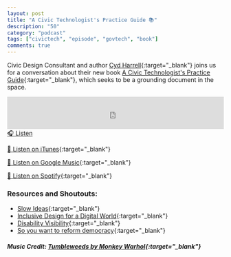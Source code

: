 ```yaml
---
layout: post
title: "A Civic Technologist's Practice Guide 📚"
description: "50"
category: "podcast"
tags: ["civictech", "episode", "govtech", "book"]
comments: true
---
```


Civic Design Consultant and author [Cyd Harrell](https://twitter.com/cydharrell){:target="_blank"} joins us for a conversation about their new book [A Civic Technologist's Practice Guide](https://www.goodreads.com/book/show/55225556-a-civic-technologist-s-practice-guide?ac=1&from_search=true&qid=paFK2DugTf&rank=1){:target="_blank"}, which seeks to be a grounding document in the space. 

<iframe width="100%" height="75" scrolling="no" frameborder="no" allow="autoplay" src="https://w.soundcloud.com/player/?url=https%3A//api.soundcloud.com/tracks/915854056%3Fsecret_token%3Ds-AkpVpKsPMW1&color=%23ff5500&auto_play=false&hide_related=false&show_comments=true&show_user=true&show_reposts=false&show_teaser=true&visual=true"></iframe>
<a href="https://soundcloud.com/user-227289754/50-a-civic-technologists-practice-guide/" target="_blank">🎧 Listen</a>

[📱 Listen on iTunes](https://itunes.apple.com/us/podcast/civic-tech-chat/id1350640468?mt=2){:target="_blank"}

[📱 Listen on Google Music](https://play.google.com/music/listen?u=0#/ps/I2inksjzzzmbxhg5wbojr624doa){:target="_blank"}

[📱 Listen on Spotify](https://open.spotify.com/show/1kbwPAi4thGOU43xFkehgT){:target="_blank"}

### Resources and Shoutouts:
- [Slow Ideas](https://www.newyorker.com/magazine/2013/07/29/slow-ideas){:target="_blank"}
- [Inclusive Design for a Digital World](https://www.goodreads.com/book/show/46113876-inclusive-design-for-a-digital-world?from_search=true&from_srp=true&qid=BN5R6KdAsB&rank=1){:target="_blank"}
- [Disability Visibility](https://www.goodreads.com/book/show/51456746-disability-visibility){:target="_blank"}
- [So you want to reform democracy](https://medium.com/civic-tech-thoughts-from-joshdata/so-you-want-to-reform-democracy-7f3b1ef10597){:target="_blank"}

##### Music Credit: [Tumbleweeds by Monkey Warhol](http://freemusicarchive.org/music/Monkey_Warhol/Lonely_Hearts_Challenge/Monkey_Warhol_-_Tumbleweeds){:target="_blank"}
